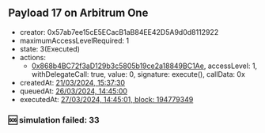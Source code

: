 ## Payload 17 on Arbitrum One

- creator: 0x57ab7ee15cE5ECacB1aB84EE42D5A9d0d8112922
- maximumAccessLevelRequired: 1
- state: 3(Executed)
- actions:
  - [0x868b4BC72f3aD129b3c5805b19ce2a18849BC1Ae](https://arbiscan.io/tx/0x868b4BC72f3aD129b3c5805b19ce2a18849BC1Ae), accessLevel: 1, withDelegateCall: true, value: 0, signature: execute(), callData: 0x
- createdAt: [21/03/2024, 15:37:30](https://arbiscan.io/tx/0x7567be3532b847852c3abada5d410920a20787fbf52f359dc2d867d56d39852d)
- queuedAt: [26/03/2024, 14:45:00](https://arbiscan.io/tx/0x81c13378a061c2a1ee6311de77efd6bbaf275f0acadb668154227360e46511d3)
- executedAt: [27/03/2024, 14:45:01, block: 194779349](https://arbiscan.io/tx/0x76a5cc2c78abb8823eb43e38ec1951d4b48e225e61e5407c18b1b9ca5077478d)

### :sos: simulation failed: 33
